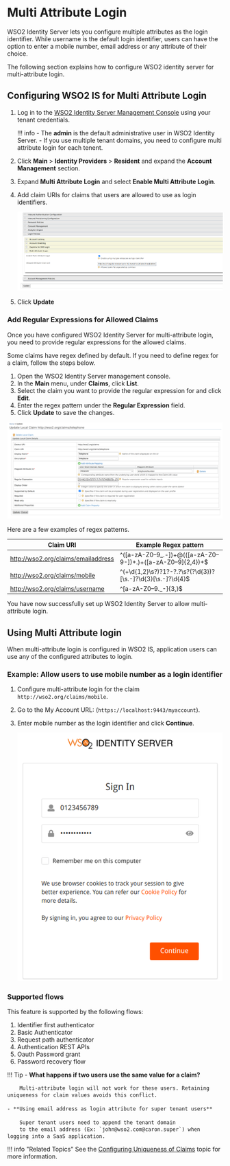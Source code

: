 #  Multi Attribute Login

WSO2 Identity Server lets you configure multiple attributes as the login identifier. While username is the default login identifier, users can have the option to enter a mobile number, email address or any attribute of their choice.

The following section explains how to configure WSO2 identity server for multi-attribute login.

## Configuring WSO2 IS for Multi Attribute Login

1.  Log in to the [WSO2 Identity Server Management Console](`https://<IS_HOST>:<PORT>/carbon`) using your 
    tenant credentials.

    !!! info
        - The **admin** is the default administrative user in WSO2 Identity Server.
        - If you use multiple tenant domains, you need to configure multi attribute login for each tenent.

2.  Click **Main** > **Identity Providers** > **Resident** and expand the **Account Management** section.

3.  Expand **Multi Attribute Login** and select **Enable Multi Attribute Login**.

4.  Add claim URIs for claims that users are allowed to use as login identifiers.

    ![adding-claims-for-multi-attribute-login](../assets/img/learn/multi-attribute-login/adding-claims-for-multi-attribute-login.png)

5. Click **Update**

### Add Regular Expressions for Allowed Claims

Once you have configured WSO2 Identity Server for multi-attribute login, you need to provide regular expressions 
for the allowed claims.

Some claims have regex defined by default. If you need to define regex for a claim, follow the steps below.

1.  Open the WSO2 Identity Server management console. 
2.  In the **Main** menu, under **Claims**, click **List**.
3.  Select the claim you want to provide the regular expression for and click **Edit**.
4.  Enter the regex pattern under the **Regular Expression** field.
5.  Click **Update** to save the changes.

![adding-regex-pattern-to-claims](../assets/img/learn/multi-attribute-login/adding-regex-pattern-to-claim.png)

Here are a few examples of regex patterns.

| Claim URI                           | Example Regex pattern    |
|-------------------------------------|-----------------------------------------------------------------|
| http://wso2.org/claims/emailaddress | ^([a-zA-Z0–9_\.\-])+\@(([a-zA-Z0–9\-])+\.)+([a-zA-Z0–9]{2,4})+$ |
| http://wso2.org/claims/mobile       | ^(\+\d{1,2}\s?)?1?\-?\.?\s?\(?\d{3}\)?[\s.-]?\d{3}[\s.-]?\d{4}$ |
| http://wso2.org/claims/username     | ^[a-zA-Z0–9._-]{3,}$                                            |

You have now successfully set up WSO2 Identity Server to allow multi-attribute login.

## Using Multi Attribute login
When multi-attribute login is configured in WSO2 IS, application users can use any of the configured attributes to login. 

### Example: Allow users to use mobile number as a login identifier

1.  Configure multi-attribute login for the claim `http://wso2.org/claims/mobile`.
2.  Go to the My Account URL: (`https://localhost:9443/myaccount`).
3.  Enter mobile number as the login identifier and click **Continue**.

    ![adding-regex-pattern-to-claims](../assets/img/learn/multi-attribute-login/login-with-mobile-number.png)

### Supported flows
This feature is supported by the following flows:

1.  Identifier first authenticator
2.  Basic Authenticator
3.  Request path authenticator
4.  Authentication REST APIs
5.  Oauth Password grant
6.  Password recovery flow

!!! Tip
    - **What happens if two users use the same value for a claim?** 

        Multi-attribute login will not work for these users. Retaining uniqueness for claim values avoids this conflict.

    - **Using email address as login attribute for super tenant users**

        Super tenant users need to append the tenant domain 
        to the email address (Ex: `john@wso2.com@caron.super`) when logging into a SaaS application.

!!! info "Related Topics"
    See the [Configuring Uniqueness of Claims](../../learn/configuring-uniqueness-of-claims) topic for more information.
